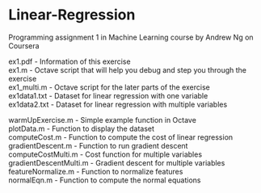 Linear-Regression
=================

Programming assignment 1 in Machine Learning course by Andrew Ng on Coursera

ex1.pdf - Information of this exercise   
ex1.m - Octave script that will help you debug and step you through the exercise  
ex1_multi.m - Octave script for the later parts of the exercise  
ex1data1.txt - Dataset for linear regression with one variable  
ex1data2.txt - Dataset for linear regression with multiple variables

warmUpExercise.m - Simple example function in Octave  
plotData.m - Function to display the dataset  
computeCost.m - Function to compute the cost of linear regression  
gradientDescent.m - Function to run gradient descent  
computeCostMulti.m - Cost function for multiple variables  
gradientDescentMulti.m - Gradient descent for multiple variables   
featureNormalize.m - Function to normalize features  
normalEqn.m - Function to compute the normal equations  
